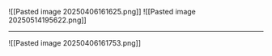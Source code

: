![[Pasted image 20250406161625.png]]
![[Pasted image 20250514195622.png]]

---
![[Pasted image 20250406161753.png]]
